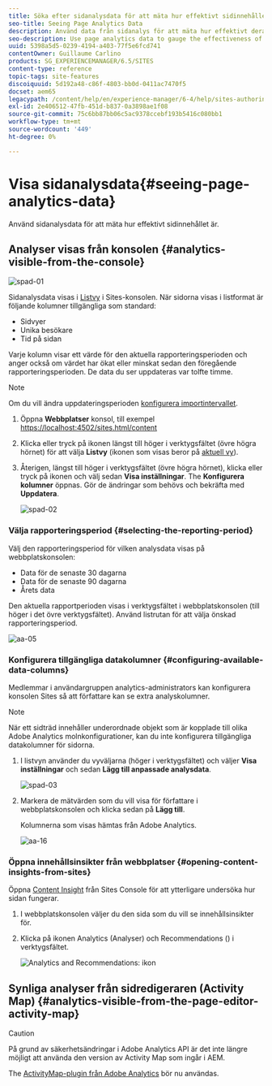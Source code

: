 ```yaml
---
title: Söka efter sidanalysdata för att mäta hur effektivt sidinnehållet är
seo-title: Seeing Page Analytics Data
description: Använd data från sidanalys för att mäta hur effektivt deras sidinnehåll är
seo-description: Use page analytics data to gauge the effectiveness of their page content
uuid: 5398a5d5-0239-4194-a403-77f5e6fcd741
contentOwner: Guillaume Carlino
products: SG_EXPERIENCEMANAGER/6.5/SITES
content-type: reference
topic-tags: site-features
discoiquuid: 5d192a48-c86f-4803-bb0d-0411ac7470f5
docset: aem65
legacypath: /content/help/en/experience-manager/6-4/help/sites-authoring/pa-using.html
exl-id: 2e406512-47fb-451d-b837-0a3898ae1f08
source-git-commit: 75c6bb87bb06c5ac9378ccebf193b5416c080bb1
workflow-type: tm+mt
source-wordcount: '449'
ht-degree: 0%

---
```


# Visa sidanalysdata{#seeing-page-analytics-data}

Använd sidanalysdata för att mäta hur effektivt sidinnehållet är.

## Analyser visas från konsolen {#analytics-visible-from-the-console}

![spad-01](assets/spad-01.png)

Sidanalysdata visas i [Listvy](/help/sites-authoring/basic-handling.md#list-view) i Sites-konsolen. När sidorna visas i listformat är följande kolumner tillgängliga som standard:

* Sidvyer
* Unika besökare
* Tid på sidan

Varje kolumn visar ett värde för den aktuella rapporteringsperioden och anger också om värdet har ökat eller minskat sedan den föregående rapporteringsperioden. De data du ser uppdateras var tolfte timme.

>[!NOTE]
>
>Om du vill ändra uppdateringsperioden [konfigurera importintervallet](/help/sites-administering/adobeanalytics-connect.md#configuring-the-import-interval).

1. Öppna **Webbplatser** konsol, till exempel [https://localhost:4502/sites.html/content](https://localhost:4502/sites.html/content)
1. Klicka eller tryck på ikonen längst till höger i verktygsfältet (övre högra hörnet) för att välja **Listvy** (ikonen som visas beror på [aktuell vy](/help/sites-authoring/basic-handling.md#viewing-and-selecting-resources)).

1. Återigen, längst till höger i verktygsfältet (övre högra hörnet), klicka eller tryck på ikonen och välj sedan **Visa inställningar**. The **Konfigurera kolumner** öppnas. Gör de ändringar som behövs och bekräfta med **Uppdatera**.

   ![spad-02](assets/spad-02.png)

### Välja rapporteringsperiod {#selecting-the-reporting-period}

Välj den rapporteringsperiod för vilken analysdata visas på webbplatskonsolen:

* Data för de senaste 30 dagarna
* Data för de senaste 90 dagarna
* Årets data

Den aktuella rapportperioden visas i verktygsfältet i webbplatskonsolen (till höger i det övre verktygsfältet). Använd listrutan för att välja önskad rapporteringsperiod.

![aa-05](assets/aa-05.png)

### Konfigurera tillgängliga datakolumner {#configuring-available-data-columns}

Medlemmar i användargruppen analytics-administrators kan konfigurera konsolen Sites så att författare kan se extra analyskolumner.

>[!NOTE]
>
>När ett sidträd innehåller underordnade objekt som är kopplade till olika Adobe Analytics molnkonfigurationer, kan du inte konfigurera tillgängliga datakolumner för sidorna.

1. I listvyn använder du vyväljarna (höger i verktygsfältet) och väljer **Visa inställningar** och sedan **Lägg till anpassade analysdata**.

   ![spad-03](assets/spad-03.png)

1. Markera de mätvärden som du vill visa för författare i webbplatskonsolen och klicka sedan på **Lägg till**.

   Kolumnerna som visas hämtas från Adobe Analytics.

   ![aa-16](assets/aa-16.png)

### Öppna innehållsinsikter från webbplatser {#opening-content-insights-from-sites}

Öppna [Content Insight](/help/sites-authoring/content-insights.md) från Sites Console för att ytterligare undersöka hur sidan fungerar.

1. I webbplatskonsolen väljer du den sida som du vill se innehållsinsikter för.
1. Klicka på ikonen Analytics (Analyser) och Recommendations () i verktygsfältet.

   ![Analytics and Recommendations: ikon](do-not-localize/chlimage_1-14.png)

## Synliga analyser från sidredigeraren (Activity Map) {#analytics-visible-from-the-page-editor-activity-map}

>[!CAUTION]
>
>På grund av säkerhetsändringar i Adobe Analytics API är det inte längre möjligt att använda den version av Activity Map som ingår i AEM.
>
>The [ActivityMap-plugin från Adobe Analytics](https://experienceleague.adobe.com/docs/analytics/analyze/activity-map/getting-started/get-started-users/activitymap-install.html) bör nu användas.

